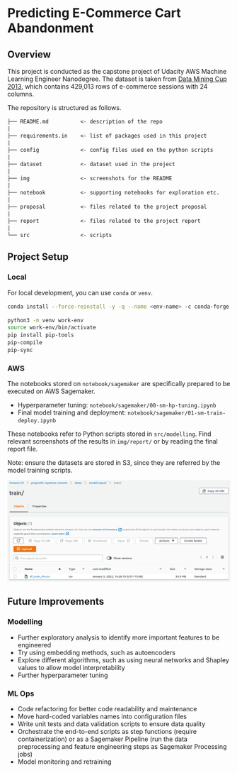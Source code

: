 # Predicting E-Commerce Cart Abandonment

## Overview

This project is conducted as the capstone project of Udacity AWS Machine Learning Engineer Nanodegree. The dataset is taken from [Data Mining Cup 2013](https://www.data-mining-cup.com/reviews/dmc-2013/), which contains 429,013 rows of e-commerce sessions with 24 columns.

The repository is structured as follows.

```
├── README.md          <- description of the repo
|
├── requirements.in    <- list of packages used in this project
|
├── config             <- config files used on the python scripts
|
├── dataset            <- dataset used in the project
|
├── img                <- screenshots for the README
|
├── notebook           <- supporting notebooks for exploration etc.
|
├── proposal           <- files related to the project proposal
|
├── report             <- files related to the project report
|
└── src                <- scripts
```

## Project Setup

### Local

For local development, you can use `conda` or `venv`.
```sh
conda install --force-reinstall -y -q --name <env-name> -c conda-forge imbalanced-learn --file requirements.in
```

```sh
python3 -m venv work-env
source work-env/bin/activate
pip install pip-tools
pip-compile
pip-sync
```

### AWS

The notebooks stored on `notebook/sagemaker` are specifically prepared to be executed on AWS Sagemaker.

- Hyperparameter tuning: `notebook/sagemaker/00-sm-hp-tuning.ipynb`
- Final model training and deployment: `notebook/sagemaker/01-sm-train-deploy.ipynb`

These notebooks refer to Python scripts stored in `src/modelling`. Find relevant screenshots of the results in `img/report/` or by reading the final report file.

Note: ensure the datasets are stored in S3, since they are referred by the model training scripts.

![s3-bucket-preview](img/report/aws-s3-bucket-preview.png)

## Future Improvements

### Modelling

- Further exploratory analysis to identify more important features to be engineered
- Try using embedding methods, such as autoencoders
- Explore different algorithms, such as using neural networks and Shapley values to allow model interpretability
- Further hyperparameter tuning


### ML Ops

- Code refactoring for better code readability and maintenance
- Move hard-coded variables names into configuration files
- Write unit tests and data validation scripts to ensure data quality
- Orchestrate the end-to-end scripts as step functions (require containerization) or as a Sagemaker Pipeline (run the data preprocessing and feature engineering steps as Sagemaker Processing jobs)
- Model monitoring and retraining